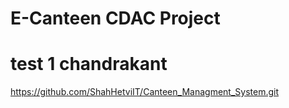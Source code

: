 # E-Canteen CDAC Project

# test 1 chandrakant

https://github.com/ShahHetviIT/Canteen_Managment_System.git